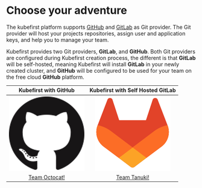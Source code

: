 # Choose your adventure

The kubefirst platform supports [GitHub](https://www.github.com) and [GitLab](https://www.gitlab.com) as Git provider. 
The Git provider will host your projects repositories, assign user and application keys, and help you to manage your 
team.

Kubefirst provides two Git providers, **GitLab**, and **GitHub**. Both Git providers are configured during Kubefirst creation 
process, the different is that **GitLab** will be self-hosted, meaning Kubefirst will install **GitLab** in your newly created
cluster, and **GitHub** will be configured to be used for your team on the free cloud **GitHub** platform.

<center>

|                                Kubefirst with GitHub                                 |                          Kubefirst with Self Hosted GitLab                           |
|:------------------------------------------------------------------------------------:|:------------------------------------------------------------------------------------:|
| [![GitHub](./img/kubefirst/icons/github-200x200.png)](./kubefirst/github/install.md) | [![GitLab](./img/kubefirst/icons/gitlab-200x200.png)](./kubefirst/gitlab/install.md) |
 |                    [Team Octocat!](./kubefirst/github/install.md)                    |                    [Team Tanuki!](./kubefirst/gitlab/install.md)                     |

</center>
